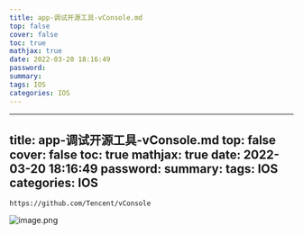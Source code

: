 ```yaml
---
title: app-调试开源工具-vConsole.md
top: false
cover: false
toc: true
mathjax: true
date: 2022-03-20 18:16:49
password:
summary:
tags: IOS
categories: IOS
---
```

---
title: app-调试开源工具-vConsole.md
top: false
cover: false
toc: true
mathjax: true
date: 2022-03-20 18:16:49
password:
summary:
tags: IOS
categories: IOS
---
~~~
https://github.com/Tencent/vConsole
~~~

![image.png](https://upload-images.jianshu.io/upload_images/13965490-15319d327b9140f6.png?imageMogr2/auto-orient/strip%7CimageView2/2/w/1240)
